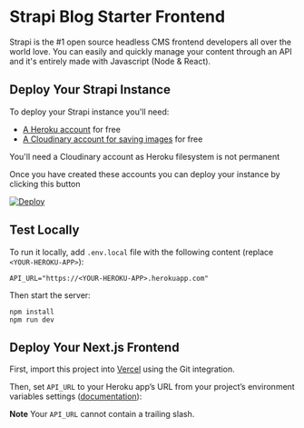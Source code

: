 # Strapi Blog Starter Frontend

Strapi is the #1 open source headless CMS frontend developers all over the world love. You can easily and quickly manage your content through an API and it's entirely made with Javascript (Node & React).

## Deploy Your Strapi Instance

To deploy your Strapi instance you'll need:

- [A Heroku account](https://signup.heroku.com/) for free
- [A Cloudinary account for saving images](https://cloudinary.com/users/register/free) for free

You'll need a Cloudinary account as Heroku filesystem is not permanent

Once you have created these accounts you can deploy your instance by clicking this button

[![Deploy](https://www.herokucdn.com/deploy/button.svg)](https://heroku.com/deploy?template=https://github.com/itwebtiger/strapi-graphql-next-apollo)

## Test Locally

To run it locally, add `.env.local` file with the following content (replace `<YOUR-HEROKU-APP>`):

```
API_URL="https://<YOUR-HEROKU-APP>.herokuapp.com"
```

Then start the server:

```
npm install
npm run dev
```

## Deploy Your Next.js Frontend

First, import this project into [Vercel](http://vercel.com/) using the Git integration.

Then, set `API_URL` to your Heroku app’s URL from your project’s environment variables settings ([documentation](https://vercel.com/docs/v2/build-step#environment-variables)):

**Note** Your `API_URL` cannot contain a trailing slash.
